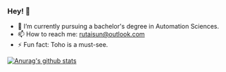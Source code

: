 ### Hey! 👋



<!-- - 🔭 I’m currently working on ... -->
- 🌱 I’m currently pursuing a bachelor's degree in Automation Sciences.
- 📫 How to reach me: rutaisun@outlook.com
- ⚡ Fun fact: Toho is a must-see.

[![Anurag's github stats](https://github-readme-stats.vercel.app/api?username=SunRt233)](https://github.com/anuraghazra/github-readme-stats)

<!--
**SunRt233/SunRt233** is a ✨ _special_ ✨ repository because its `README.md` (this file) appears on your GitHub profile.

Here are some ideas to get you started:

- 🔭 I’m currently working on ...
- 🌱 I’m currently learning ...
- 👯 I’m looking to collaborate on ...
- 🤔 I’m looking for help with ...
- 💬 Ask me about ...
- 📫 How to reach me: ...
- 😄 Pronouns: ...
- ⚡ Fun fact: ...
-->
